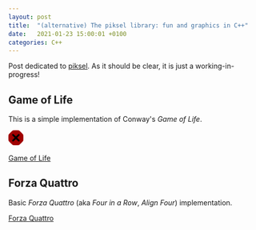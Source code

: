```yaml
---
layout: post
title:  "(alternative) The piksel library: fun and graphics in C++"
date:   2021-01-23 15:00:01 +0100
categories: C++
---
```


Post dedicated to [piksel](https://bernhardfritz.github.io/piksel/#/).
As it should be clear, it is just a working-in-progress!

## Game of Life

This is a simple implementation of Conway's *Game of Life*.

![TEMP](/assets/misc/game_of_life/error-icon.png)

[Game of Life](/assets/misc/game_of_life/game_of_life.html ':include width=496px height=496px scrolling=no')

## Forza Quattro

Basic *Forza Quattro* (aka *Four in a Row*, *Align Four*) implementation.

[Forza Quattro](assets/misc/forza_quattro/solved_forza_quattro.html ':include width=560px height=480px scrolling=no')

